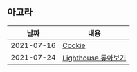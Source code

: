 ## 아고라 

|날짜|내용|
|---|---|
|2021-07-16|[Cookie](https://www.notion.so/Cookie-70f1d1e0486f4a79916e176605493eb5)|
|2021-07-24|[Lighthouse 톺아보기](https://delicate-mars-601.notion.site/Lighthouse-d51c265f12154714bef0d30e8f37010b)|
